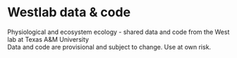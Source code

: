 # Westlab data & code
Physiological and ecosystem ecology - shared data and code from the West lab at Texas A&amp;M University  
Data and code are provisional and subject to change. Use at own risk.
